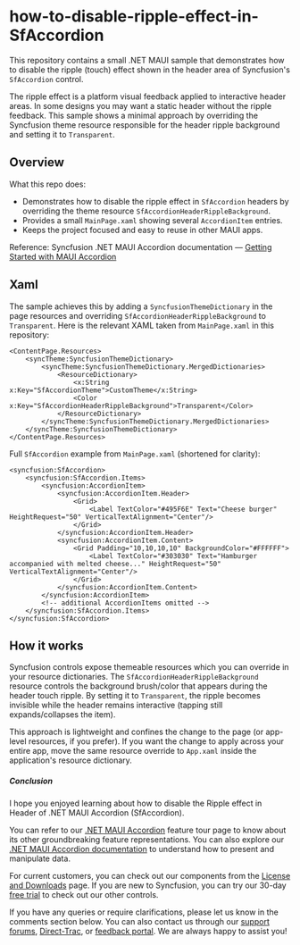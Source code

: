 # how-to-disable-ripple-effect-in-SfAccordion

This repository contains a small .NET MAUI sample that demonstrates how to disable the ripple (touch) effect shown in the header area of Syncfusion's `SfAccordion` control.

The ripple effect is a platform visual feedback applied to interactive header areas. In some designs you may want a static header without the ripple feedback. This sample shows a minimal approach by overriding the Syncfusion theme resource responsible for the header ripple background and setting it to `Transparent`.


## Overview

What this repo does:

- Demonstrates how to disable the ripple effect in `SfAccordion` headers by overriding the theme resource `SfAccordionHeaderRippleBackground`.
- Provides a small `MainPage.xaml` showing several `AccordionItem` entries.
- Keeps the project focused and easy to reuse in other MAUI apps.

Reference: Syncfusion .NET MAUI Accordion documentation — [Getting Started with MAUI Accordion](https://help.syncfusion.com/maui/accordion/getting-started)


## Xaml

The sample achieves this by adding a `SyncfusionThemeDictionary` in the page resources and overriding `SfAccordionHeaderRippleBackground` to `Transparent`. Here is the relevant XAML taken from `MainPage.xaml` in this repository:

```
<ContentPage.Resources>
	<syncTheme:SyncfusionThemeDictionary>
		<syncTheme:SyncfusionThemeDictionary.MergedDictionaries>
			<ResourceDictionary>
				<x:String x:Key="SfAccordionTheme">CustomTheme</x:String>
				<Color x:Key="SfAccordionHeaderRippleBackground">Transparent</Color>
			</ResourceDictionary>
		</syncTheme:SyncfusionThemeDictionary.MergedDictionaries>
	</syncTheme:SyncfusionThemeDictionary>
</ContentPage.Resources>
```

Full `SfAccordion` example from `MainPage.xaml` (shortened for clarity):

```
<syncfusion:SfAccordion>
	<syncfusion:SfAccordion.Items>
		<syncfusion:AccordionItem>
			<syncfusion:AccordionItem.Header>
				<Grid>
					<Label TextColor="#495F6E" Text="Cheese burger" HeightRequest="50" VerticalTextAlignment="Center"/>
				</Grid>
			</syncfusion:AccordionItem.Header>
			<syncfusion:AccordionItem.Content>
				<Grid Padding="10,10,10,10" BackgroundColor="#FFFFFF">
					<Label TextColor="#303030" Text="Hamburger accompanied with melted cheese..." HeightRequest="50" VerticalTextAlignment="Center"/>
				</Grid>
			</syncfusion:AccordionItem.Content>
		</syncfusion:AccordionItem>
		<!-- additional AccordionItems omitted -->
	</syncfusion:SfAccordion.Items>
</syncfusion:SfAccordion>
```

## How it works

Syncfusion controls expose themeable resources which you can override in your resource dictionaries. The `SfAccordionHeaderRippleBackground` resource controls the background brush/color that appears during the header touch ripple. By setting it to `Transparent`, the ripple becomes invisible while the header remains interactive (tapping still expands/collapses the item).

This approach is lightweight and confines the change to the page (or app-level resources, if you prefer). If you want the change to apply across your entire app, move the same resource override to `App.xaml` inside the application's resource dictionary.

##### Conclusion

I hope you enjoyed learning about how to disable the Ripple effect in Header of .NET MAUI Accordion (SfAccordion).

You can refer to our [.NET MAUI Accordion](https://www.syncfusion.com/maui-controls/maui-accordion) feature tour page to know about its other groundbreaking feature representations. You can also explore our [.NET MAUI Accordion documentation](https://help.syncfusion.com/maui/accordion/getting-started) to understand how to present and manipulate data.

For current customers, you can check out our components from the [License and Downloads](https://www.syncfusion.com/account/login) page. If you are new to Syncfusion, you can try our 30-day [free trial](https://www.syncfusion.com/downloads/maui) to check out our other controls.

If you have any queries or require clarifications, please let us know in the comments section below. You can also contact us through our [support forums](https://www.syncfusion.com/forums/), [Direct-Trac](https://support.syncfusion.com/create), or [feedback portal](https://www.syncfusion.com/feedback/maui?control=sflistview). We are always happy to assist you!

